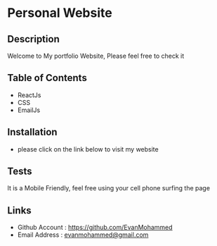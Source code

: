  # Personal Website

## Description 
Welcome to My portfolio Website, Please feel free to check it
## Table of Contents 
- ReactJs 
- CSS 
- EmailJs 
 

## Installation 
- please click on the link below to visit my website



## Tests 
It is a Mobile Friendly, feel free using your cell phone surfing the page

## Links
- Github Account : https://github.com/EvanMohammed
- Email Address : evanmohammed@gmail.com

  
  